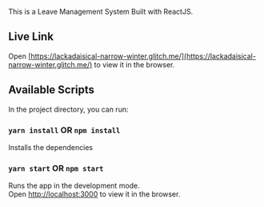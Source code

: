 This is a Leave Management System Built with ReactJS.

## Live Link
Open [https://lackadaisical-narrow-winter.glitch.me/](https://lackadaisical-narrow-winter.glitch.me/) to view it in the browser.


## Available Scripts

In the project directory, you can run:

### `yarn install` OR `npm install`

Installs the dependencies<br />

### `yarn start` OR `npm start`

Runs the app in the development mode.<br />
Open [http://localhost:3000](http://localhost:3000) to view it in the browser.
